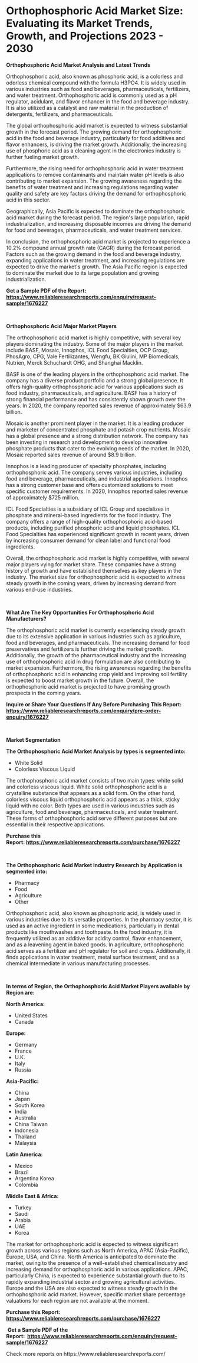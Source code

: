 <p><h1>Orthophosphoric Acid Market Size: Evaluating its Market Trends, Growth, and Projections 2023 - 2030</h1></p><p><strong>Orthophosphoric Acid Market Analysis and Latest Trends</strong></p>
<p><p>Orthophosphoric acid, also known as phosphoric acid, is a colorless and odorless chemical compound with the formula H3PO4. It is widely used in various industries such as food and beverages, pharmaceuticals, fertilizers, and water treatment. Orthophosphoric acid is commonly used as a pH regulator, acidulant, and flavor enhancer in the food and beverage industry. It is also utilized as a catalyst and raw material in the production of detergents, fertilizers, and pharmaceuticals.</p><p>The global orthophosphoric acid market is expected to witness substantial growth in the forecast period. The growing demand for orthophosphoric acid in the food and beverage industry, particularly for food additives and flavor enhancers, is driving the market growth. Additionally, the increasing use of phosphoric acid as a cleaning agent in the electronics industry is further fueling market growth.</p><p>Furthermore, the rising need for orthophosphoric acid in water treatment applications to remove contaminants and maintain water pH levels is also contributing to market expansion. The growing awareness regarding the benefits of water treatment and increasing regulations regarding water quality and safety are key factors driving the demand for orthophosphoric acid in this sector.</p><p>Geographically, Asia Pacific is expected to dominate the orthophosphoric acid market during the forecast period. The region's large population, rapid industrialization, and increasing disposable incomes are driving the demand for food and beverages, pharmaceuticals, and water treatment services.</p><p>In conclusion, the orthophosphoric acid market is projected to experience a 10.2% compound annual growth rate (CAGR) during the forecast period. Factors such as the growing demand in the food and beverage industry, expanding applications in water treatment, and increasing regulations are expected to drive the market's growth. The Asia Pacific region is expected to dominate the market due to its large population and growing industrialization.</p></p>
<p><strong>Get a Sample PDF of the Report:&nbsp; <a href="https://www.reliableresearchreports.com/enquiry/request-sample/1676227">https://www.reliableresearchreports.com/enquiry/request-sample/1676227</a></strong></p>
<p>&nbsp;</p>
<p><strong>Orthophosphoric Acid Major Market Players</strong></p>
<p><p>The orthophosphoric acid market is highly competitive, with several key players dominating the industry. Some of the major players in the market include BASF, Mosaic, Innophos, ICL Food Specialties, OCP Group, PhosAgro, CPG, Vale Fertilizantes, Wengfu, BK Giulini, MP Biomedicals, Nutrien, Merck Schuchardt OHG, and Shanghai Macklin.</p><p>BASF is one of the leading players in the orthophosphoric acid market. The company has a diverse product portfolio and a strong global presence. It offers high-quality orthophosphoric acid for various applications such as food industry, pharmaceuticals, and agriculture. BASF has a history of strong financial performance and has consistently shown growth over the years. In 2020, the company reported sales revenue of approximately $63.9 billion.</p><p>Mosaic is another prominent player in the market. It is a leading producer and marketer of concentrated phosphate and potash crop nutrients. Mosaic has a global presence and a strong distribution network. The company has been investing in research and development to develop innovative phosphate products that cater to the evolving needs of the market. In 2020, Mosaic reported sales revenue of around $8.9 billion.</p><p>Innophos is a leading producer of specialty phosphates, including orthophosphoric acid. The company serves various industries, including food and beverage, pharmaceuticals, and industrial applications. Innophos has a strong customer base and offers customized solutions to meet specific customer requirements. In 2020, Innophos reported sales revenue of approximately $725 million.</p><p>ICL Food Specialties is a subsidiary of ICL Group and specializes in phosphate and mineral-based ingredients for the food industry. The company offers a range of high-quality orthophosphoric acid-based products, including purified phosphoric acid and liquid phosphates. ICL Food Specialties has experienced significant growth in recent years, driven by increasing consumer demand for clean label and functional food ingredients.</p><p>Overall, the orthophosphoric acid market is highly competitive, with several major players vying for market share. These companies have a strong history of growth and have established themselves as key players in the industry. The market size for orthophosphoric acid is expected to witness steady growth in the coming years, driven by increasing demand from various end-use industries.</p></p>
<p>&nbsp;</p>
<p><strong>What Are The Key Opportunities For Orthophosphoric Acid Manufacturers?</strong></p>
<p><p>The orthophosphoric acid market is currently experiencing steady growth due to its extensive application in various industries such as agriculture, food and beverages, and pharmaceuticals. The increasing demand for food preservatives and fertilizers is further driving the market growth. Additionally, the growth of the pharmaceutical industry and the increasing use of orthophosphoric acid in drug formulation are also contributing to market expansion. Furthermore, the rising awareness regarding the benefits of orthophosphoric acid in enhancing crop yield and improving soil fertility is expected to boost market growth in the future. Overall, the orthophosphoric acid market is projected to have promising growth prospects in the coming years.</p></p>
<p><strong>Inquire or Share Your Questions If Any Before Purchasing This Report: <a href="https://www.reliableresearchreports.com/enquiry/pre-order-enquiry/1676227">https://www.reliableresearchreports.com/enquiry/pre-order-enquiry/1676227</a></strong></p>
<p>&nbsp;</p>
<p><strong>Market Segmentation</strong></p>
<p><strong>The Orthophosphoric Acid Market Analysis by types is segmented into:</strong></p>
<p><ul><li>White Solid</li><li>Colorless Viscous Liquid</li></ul></p>
<p><p>The orthophosphoric acid market consists of two main types: white solid and colorless viscous liquid. White solid orthophosphoric acid is a crystalline substance that appears as a solid form. On the other hand, colorless viscous liquid orthophosphoric acid appears as a thick, sticky liquid with no color. Both types are used in various industries such as agriculture, food and beverage, pharmaceuticals, and water treatment. These forms of orthophosphoric acid serve different purposes but are essential in their respective applications.</p></p>
<p><strong>Purchase this Report:&nbsp;<a href="https://www.reliableresearchreports.com/purchase/1676227">https://www.reliableresearchreports.com/purchase/1676227</a></strong></p>
<p>&nbsp;</p>
<p><strong>The Orthophosphoric Acid Market Industry Research by Application is segmented into:</strong></p>
<p><ul><li>Pharmacy</li><li>Food</li><li>Agriculture</li><li>Other</li></ul></p>
<p><p>Orthophosphoric acid, also known as phosphoric acid, is widely used in various industries due to its versatile properties. In the pharmacy sector, it is used as an active ingredient in some medications, particularly in dental products like mouthwashes and toothpaste. In the food industry, it is frequently utilized as an additive for acidity control, flavor enhancement, and as a leavening agent in baked goods. In agriculture, orthophosphoric acid serves as a fertilizer and pH regulator for soil and crops. Additionally, it finds applications in water treatment, metal surface treatment, and as a chemical intermediate in various manufacturing processes.</p></p>
<p>&nbsp;</p>
<p><strong>In terms of Region, the Orthophosphoric Acid Market Players available by Region are:</strong></p>
<p>
    <p> <strong> North America: </strong>
        <ul>
            <li>United States</li>
            <li>Canada</li>
        </ul>
        </p> 
    <p> <strong> Europe: </strong>
        <ul>
            <li>Germany</li>
            <li>France</li>
            <li>U.K.</li>
            <li>Italy</li>
            <li>Russia</li>
        </ul>
        </p> 
    <p> <strong> Asia-Pacific: </strong>
        <ul>
            <li>China</li>
            <li>Japan</li>
            <li>South Korea</li>
            <li>India</li>
            <li>Australia</li>
            <li>China Taiwan</li>
            <li>Indonesia</li>
            <li>Thailand</li>
            <li>Malaysia</li>
        </ul>
        </p> 
    <p> <strong> Latin America: </strong>
        <ul>
            <li>Mexico</li>
            <li>Brazil</li>
            <li>Argentina Korea</li>
            <li>Colombia</li>
        </ul>
        </p> 
    <p> <strong> Middle East & Africa: </strong>
        <ul>
            <li>Turkey</li>
            <li>Saudi</li>
            <li>Arabia</li>
            <li>UAE</li>
            <li>Korea</li>
        </ul>
    </p>
    </p>
<p><p>The market for orthophosphoric acid is expected to witness significant growth across various regions such as North America, APAC (Asia-Pacific), Europe, USA, and China. North America is anticipated to dominate the market, owing to the presence of a well-established chemical industry and increasing demand for orthophosphoric acid in various applications. APAC, particularly China, is expected to experience substantial growth due to its rapidly expanding industrial sector and growing agricultural activities. Europe and the USA are also expected to witness steady growth in the orthophosphoric acid market. However, specific market share percentage valuations for each region are not available at the moment.</p></p>
<p><strong>Purchase this Report: <a href="https://www.reliableresearchreports.com/purchase/1676227">https://www.reliableresearchreports.com/purchase/1676227</a></strong></p>
<p>&nbsp;<strong>Get a Sample PDF of the Report:&nbsp;&nbsp;<a href="https://www.reliableresearchreports.com/enquiry/request-sample/1676227">https://www.reliableresearchreports.com/enquiry/request-sample/1676227</a></strong></p>
<p><strong></strong></p>
<p>Check more reports on https://www.reliableresearchreports.com/</p>